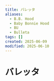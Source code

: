 ```yaml
---
title: バレッタ
aliases:
  - B.B. Hood
  - Baby Bonnie Hood
  - BU
  - Bulleta
tags: []
created: 2025-06-09
modified: 2025-06-10
---
```


# バレッタ
